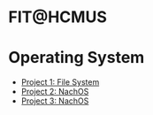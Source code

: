 # FIT@HCMUS
# Operating System
- [Project 1: File System](./Proj1-FileSys/)
- [Project 2: NachOS](./Proj2-NachOS-1/)
- [Project 3: NachOS](./Proj3-NachOS-2/)